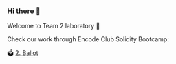 ### Hi there 👋

Welcome to Team 2 laboratory 🧪

Check our work through Encode Club Solidity Bootcamp:

🗳️ [2. Ballot](https://github.com/EncodeTeam2/weeek2Project)
